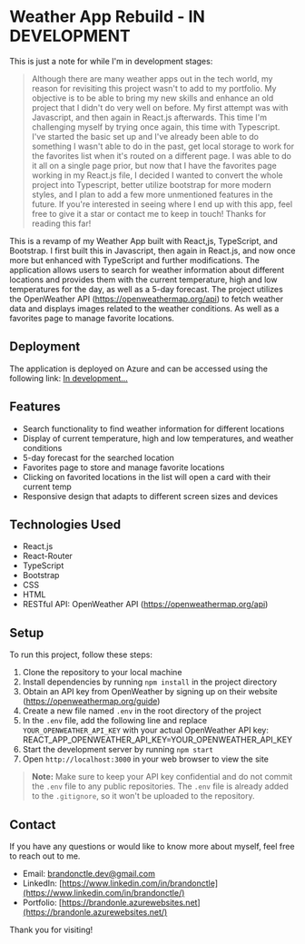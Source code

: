 # Weather App Rebuild - IN DEVELOPMENT

This is just a note for while I'm in development stages: 

>Although there are many weather apps out in the tech world, my reason for revisiting this project wasn't to add to my portfolio. My objective is to be able to bring my new skills and enhance an old project that I didn't do very well on before. My first attempt was with Javascript, and then again in React.js afterwards. This time I'm challenging myself by trying once again, this time with Typescript. I've started the basic set up and I've already been able to do something I wasn't able to do in the past, get local storage to work for the favorites list when it's routed on a different page. I was able to do it all on a single page prior, but now that I have the favorites page working in my React.js file, I decided I wanted to convert the whole project into Typescript, better utilize bootstrap for more modern styles, and I plan to add a few more unmentioned features in the future. If you're interested in seeing where I end up with this app, feel free to give it a star or contact me to keep in touch! Thanks for reading this far!

This is a revamp of my Weather App built with React,js, TypeScript, and Bootstrap. I first built this in Javascript, then again in React.js, and now once more but enhanced with TypeScript and further modifications. The application allows users to search for weather information about different locations and provides them with the current temperature, high and low temperatures for the day, as well as a 5-day forecast. The project utilizes the OpenWeather API (https://openweathermap.org/api) to fetch weather data and displays images related to the weather conditions. As well as a favorites page to manage favorite locations.

## Deployment

The application is deployed on Azure and can be accessed using the following link:
[In development...](https://urlgoeshere.azurewebsites.net/)

## Features

- Search functionality to find weather information for different locations
- Display of current temperature, high and low temperatures, and weather conditions
- 5-day forecast for the searched location
- Favorites page to store and manage favorite locations
- Clicking on favorited locations in the list will open a card with their current temp
- Responsive design that adapts to different screen sizes and devices

## Technologies Used

- React.js
- React-Router
- TypeScript
- Bootstrap
- CSS
- HTML
- RESTful API: OpenWeather API (https://openweathermap.org/api)

## Setup

To run this project, follow these steps:

1. Clone the repository to your local machine
2. Install dependencies by running `npm install` in the project directory
3. Obtain an API key from OpenWeather by signing up on their website (https://openweathermap.org/guide)
4. Create a new file named `.env` in the root directory of the project
5. In the `.env` file, add the following line and replace `YOUR_OPENWEATHER_API_KEY` with your actual OpenWeather API key: REACT_APP_OPENWEATHER_API_KEY=YOUR_OPENWEATHER_API_KEY
6. Start the development server by running `npm start`
7. Open `http://localhost:3000` in your web browser to view the site

> **Note:** Make sure to keep your API key confidential and do not commit the `.env` file to any public repositories. The `.env` file is already added to the `.gitignore`, so it won't be uploaded to the repository.

## Contact

If you have any questions or would like to know more about myself, feel free to reach out to me.

- Email: [brandonctle.dev@gmail.com](mailto:brandonctle.dev@gmail.com)
- LinkedIn: [https://www.linkedin.com/in/brandonctle](https://www.linkedin.com/in/brandonctle/)
- Portfolio: [https://brandonle.azurewebsites.net](https://brandonle.azurewebsites.net/)

Thank you for visiting!
